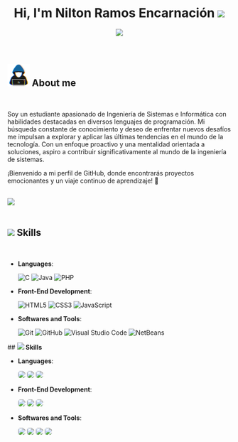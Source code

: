 
<h1 align="center"><b>Hi, I'm Nilton Ramos Encarnación </b><img src="https://media.giphy.com/media/hvRJCLFzcasrR4ia7z/giphy.gif" width="35"></h1>
<p align="center">
  <a href="https://github.com/DenverCoder1/readme-typing-svg"><img src="https://readme-typing-svg.herokuapp.com?font=Time+New+Roman&color=cyan&size=25&center=true&vCenter=true&width=600&height=100&lines=Systems+Engineer+Student+&hearts;++;Learning+Web+Developer;Learning+Software+Development+<3"></a>
</p>
<br>

## <picture><img src = "https://github.com/0xAbdulKhalid/0xAbdulKhalid/raw/main/assets/mdImages/about_me.gif" width = 50px></picture> **About me**

<br>

Soy un estudiante apasionado de Ingeniería de Sistemas e Informática con habilidades destacadas en diversos lenguajes de programación.
Mi búsqueda constante de conocimiento y deseo de enfrentar nuevos desafíos me impulsan a explorar y aplicar las últimas tendencias en el mundo de la tecnología. Con un enfoque proactivo y una mentalidad orientada a soluciones, aspiro a contribuir significativamente al mundo de la ingeniería de sistemas.

¡Bienvenido a mi perfil de GitHub, donde encontrarás proyectos emocionantes y un viaje continuo de aprendizaje! 🚀
<br><br>

<img src="https://user-images.githubusercontent.com/73097560/115834477-dbab4500-a447-11eb-908a-139a6edaec5c.gif"><br><br>

## <img src="https://media2.giphy.com/media/QssGEmpkyEOhBCb7e1/giphy.gif?cid=ecf05e47a0n3gi1bfqntqmob8g9aid1oyj2wr3ds3mg700bl&rid=giphy.gif" width ="25"><b> Skills</b>
<br>
<p align="center">

  - **Languages**:
      
      ![C](https://img.shields.io/badge/C%20-%232370ED.svg?style=for-the-badge&logo=c&logoColor=white)
      ![Java](https://img.shields.io/badge/Java-%23ED8B00.svg?style=for-the-badge&logo=java&logoColor=white)
      ![PHP](https://img.shields.io/badge/PHP-%23777BB4.svg?style=for-the-badge&logo=php&logoColor=white)
- **Front-End Development**:

   ![HTML5](https://img.shields.io/badge/HTML5%20-%23E34F26.svg?style=for-the-badge&logo=html5&logoColor=white)
   ![CSS3](https://img.shields.io/badge/CSS%20-%231572B6.svg?style=for-the-badge&logo=css3&logoColor=white)
   ![JavaScript](https://img.shields.io/badge/JavaScript%20-%23F7DF1E.svg?style=for-the-badge&logo=javascript&logoColor=black)
- **Softwares and Tools**:

    ![Git](https://img.shields.io/badge/git-%23F05033.svg?style=for-the-badge&logo=git&logoColor=white)
    ![GitHub](https://img.shields.io/badge/github-%23121011.svg?style=for-the-badge&logo=github&logoColor=white)
    ![Visual Studio Code](https://img.shields.io/badge/Visual%20Studio%20Code-0078d7.svg?style=for-the-badge&logo=visual-studio-code&logoColor=white)
    ![NetBeans](https://img.shields.io/badge/NetBeans-%23000000.svg?style=for-the-badge&logo=apache-netbeans-ide&logoColor=white)
</p>
## <img src="https://media2.giphy.com/media/QssGEmpkyEOhBCb7e1/giphy.gif?cid=ecf05e47a0n3gi1bfqntqmob8g9aid1oyj2wr3ds3mg700bl&rid=giphy.gif" width ="25"><b> Skills</b>
<br>
<p align="center">

  - **Languages**:
      
      <img src="https://img.shields.io/badge/C%20-%232370ED.svg?style=for-the-badge&logo=c&logoColor=white" style="border-radius: 5px;">
      <img src="https://img.shields.io/badge/Java-%23ED8B00.svg?style=for-the-badge&logo=java&logoColor=white" style="border-radius: 5px;">
      <img src="https://img.shields.io/badge/PHP-%23777BB4.svg?style=for-the-badge&logo=php&logoColor=white" style="border-radius: 5px;">

- **Front-End Development**:

   <img src="https://img.shields.io/badge/HTML5%20-%23E34F26.svg?style=for-the-badge&logo=html5&logoColor=white" style="border-radius: 5px;">
   <img src="https://img.shields.io/badge/CSS%20-%231572B6.svg?style=for-the-badge&logo=css3&logoColor=white" style="border-radius: 5px;">
   <img src="https://img.shields.io/badge/JavaScript%20-%23F7DF1E.svg?style=for-the-badge&logo=javascript&logoColor=black" style="border-radius: 5px;">

- **Softwares and Tools**:

    <img src="https://img.shields.io/badge/git-%23F05033.svg?style=for-the-badge&logo=git&logoColor=white" style="border-radius: 5px;">
    <img src="https://img.shields.io/badge/github-%23121011.svg?style=for-the-badge&logo=github&logoColor=white" style="border-radius: 5px;">
    <img src="https://img.shields.io/badge/Visual%20Studio%20Code-0078d7.svg?style=for-the-badge&logo=visual-studio-code&logoColor=white" style="border-radius: 5px;">
    <img src="https://img.shields.io/badge/NetBeans-%23000000.svg?style=for-the-badge&logo=apache-netbeans-ide&logoColor=white" style="border-radius: 5px;">
</p>
